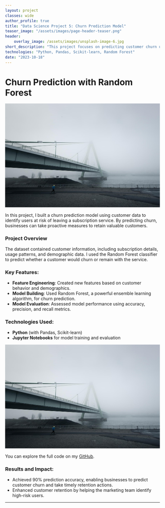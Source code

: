 ```yaml
---
layout: project
classes: wide
author_profile: true
title: "Data Science Project 5: Churn Prediction Model"
teaser_image: "/assets/images/page-header-teaser.png"
header:
    overlay_image: /assets/images/unsplash-image-6.jpg
short_description: "This project focuses on predicting customer churn using machine learning techniques."
technologies: "Python, Pandas, Scikit-learn, Random Forest"
date: "2023-10-18"
---
```


# Churn Prediction with Random Forest

![Project Image](/assets/images/churn-prediction.jpg)

In this project, I built a churn prediction model using customer data to identify users at risk of leaving a subscription service. By predicting churn, businesses can take proactive measures to retain valuable customers.

### Project Overview

The dataset contained customer information, including subscription details, usage patterns, and demographic data. I used the Random Forest classifier to predict whether a customer would churn or remain with the service.

### Key Features:
- **Feature Engineering**: Created new features based on customer behavior and demographics.
- **Model Building**: Used Random Forest, a powerful ensemble learning algorithm, for churn prediction.
- **Model Evaluation**: Assessed model performance using accuracy, precision, and recall metrics.

### Technologies Used:
- **Python** (with Pandas, Scikit-learn)
- **Jupyter Notebooks** for model training and evaluation

![Project Image](/assets/images/churn-prediction.jpg)

You can explore the full code on my [GitHub](https://github.com/abubakari3bugaru).

### Results and Impact:
- Achieved 90% prediction accuracy, enabling businesses to predict customer churn and take timely retention actions.
- Enhanced customer retention by helping the marketing team identify high-risk users.

---
